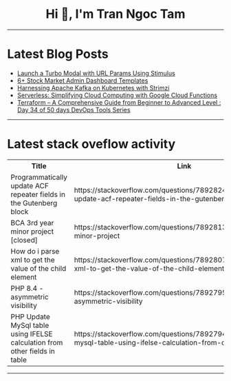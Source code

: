 <h1 align="center">Hi 👋, I'm Tran Ngoc Tam</h1>

---

# Latest Blog Posts 
<!-- BLOG-POST-LIST:START -->
- [Launch a Turbo Modal with URL Params Using Stimulus](https://dev.to/railsdesigner/launch-a-turbo-modal-with-url-params-using-stimulus-143l)
- [6+ Stock Market Admin Dashboard Templates](https://dev.to/hitesh_developer/6-stock-market-admin-dashboard-templates-17e9)
- [Harnessing Apache Kafka on Kubernetes with Strimzi](https://dev.to/vinod827/harnessing-apache-kafka-on-kubernetes-with-strimzi-5fjg)
- [Serverless: Simplifying Cloud Computing with Google Cloud Functions](https://dev.to/marciofweb/serverless-simplifying-cloud-computing-with-google-cloud-functions-23e4)
- [Terraform – A Comprehensive Guide from Beginner to Advanced Level : Day 34 of 50 days DevOps Tools Series](https://dev.to/shivam_agnihotri/terraform-a-comprehensive-guide-from-beginner-to-advanced-level-day-34-of-50-days-devops-tools-series-2j39)
<!-- BLOG-POST-LIST:END -->

---

# Latest stack oveflow activity
<table>
  <tr><th>Title</th><th>Link</th></tr>
  <!-- STACKOVERFLOW:START --><tr><td>Programmatically update ACF repeater fields in the Gutenberg block</td><td>https://stackoverflow.com/questions/78928248/programmatically-update-acf-repeater-fields-in-the-gutenberg-block</td></tr><tr><td>BCA 3rd year minor project [closed]</td><td>https://stackoverflow.com/questions/78928132/bca-3rd-year-minor-project</td></tr><tr><td>How do i parse xml to get the value of the child element</td><td>https://stackoverflow.com/questions/78928071/how-do-i-parse-xml-to-get-the-value-of-the-child-element</td></tr><tr><td>PHP 8.4 - asymmetric visibility</td><td>https://stackoverflow.com/questions/78927951/php-8-4-asymmetric-visibility</td></tr><tr><td>PHP Update MySql table using IFELSE calculation from other fields in table</td><td>https://stackoverflow.com/questions/78927947/php-update-mysql-table-using-ifelse-calculation-from-other-fields-in-table</td></tr><!-- STACKOVERFLOW:END -->
</table>

---


